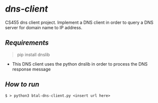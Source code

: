# ***dns-client***

CS455 dns client project. Implement a DNS client in order to query a DNS server for domain name to IP address. 

## ***Requirements***

> pip install dnslib
* This DNS client uses the python dnslib in order to process the DNS response message

## ***How to run***

```
$ > python3 btal-dns-client.py <insert url here>
```
